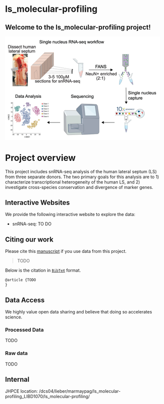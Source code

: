 # ls_molecular-profiling
## Welcome to the ls_molecular-profiling project! 
![](Fig1_PanelA.png)

# Project overview
This project includes snRNA-seq analysis of the human lateral septum (LS) from three separate donors. The two primary goals for this analysis are to 1) characterize transcriptional heterogeneity of the human LS, and 2) investigate cross-species conservation and divergence of marker genes. 

## Interactive Websites
We provide the following interactive website to explore the data:
* snRNA-seq: TO DO

## Citing our work

Please cite this [manuscript](https://doi.org/10.1101/TODO) if you use
data from this project.

> TODO

Below is the citation in [`BibTeX`](http://www.bibtex.org/) format.

    @article {TODO
    }

## Data Access

We highly value open data sharing and believe that doing so accelerates
science.

### Processed Data

TODO 

### Raw data

TODO

## Internal
JHPCE location: /dcs04/lieber/marmaypag/ls_molecular-profiling_LIBD1070/ls_molecular-profiling/
